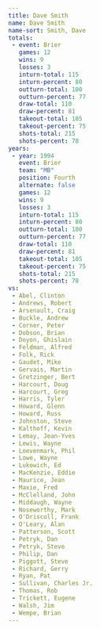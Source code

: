 ```yaml
---
title: Dave Smith
name: Dave Smith
name-sort: Smith, Dave
totals:
 - event: Brier
   games: 12
   wins: 9
   losses: 3
   inturn-total: 115
   inturn-percent: 80
   outturn-total: 100
   outturn-percent: 77
   draw-total: 110
   draw-percent: 81
   takeout-total: 105
   takeout-percent: 75
   shots-total: 215
   shots-percent: 78
years:
 - year: 1994
   event: Brier
   team: "MB"
   position: Fourth
   alternate: false
   games: 12
   wins: 9
   losses: 3
   inturn-total: 115
   inturn-percent: 80
   outturn-total: 100
   outturn-percent: 77
   draw-total: 110
   draw-percent: 81
   takeout-total: 105
   takeout-percent: 75
   shots-total: 215
   shots-percent: 78
vs:
 - Abel, Clinton
 - Andrews, Robert
 - Arsenault, Craig
 - Buckle, Andrew
 - Corner, Peter
 - Dobson, Brian
 - Doyon, Ghislain
 - Feldman, Alfred
 - Folk, Rick
 - Gaudet, Mike
 - Gervais, Martin
 - Gretzinger, Bert
 - Harcourt, Doug
 - Harcourt, Greg
 - Harris, Tyler
 - Howard, Glenn
 - Howard, Russ
 - Johnston, Steve
 - Kalthoff, Kevin
 - Lemay, Jean-Yves
 - Lewis, Wayne
 - Loevenmark, Phil
 - Lowe, Wayne
 - Lukowich, Ed
 - MacKenzie, Eddie
 - Maurice, Jean
 - Maxie, Fred
 - McClelland, John
 - Middaugh, Wayne
 - Noseworthy, Mark
 - O'Driscoll, Frank
 - O'Leary, Alan
 - Patterson, Scott
 - Petryk, Dan
 - Petryk, Steve
 - Philip, Dan
 - Piggott, Steve
 - Richard, Gerry
 - Ryan, Pat
 - Sullivan, Charles Jr.
 - Thomas, Rob
 - Trickett, Eugene
 - Walsh, Jim
 - Wempe, Brian
---
```

